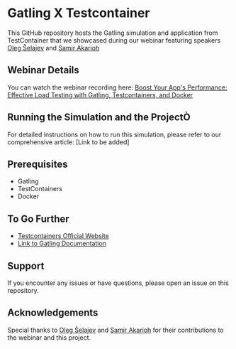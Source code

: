 
# Gatling X Testcontainer

This GitHub repository hosts the Gatling simulation and application from TestContainer that we showcased during our webinar featuring speakers [Oleg Šelajev](https://github.com/shelajev) and [Samir Akarioh](https://github.com/SamirPS)

## Webinar Details

You can watch the webinar recording here:
[Boost Your App's Performance: Effective Load Testing with Gatling, Testcontainers, and Docker](https://app.livestorm.co/gatling/boost-your-apps-performance-effective-load-testing-with-gatling-testcontainers-and-docker/live#/)

## Running the Simulation and the ProjectÒ

For detailed instructions on how to run this simulation, please refer to our comprehensive article: [Link to be added]

## Prerequisites

- Gatling
- TestContainers
- Docker

## To Go Further

* [Testcontainers Official Website](https://testcontainers.com/)
* [Link to Gatling Documentation](https://docs.gatling.io/)

## Support

If you encounter any issues or have questions, please open an issue on this repository.

## Acknowledgements

Special thanks to [Oleg Šelajev](https://github.com/shelajev) and [Samir Akarioh](https://github.com/SamirPS) for their contributions to the webinar and this project.
